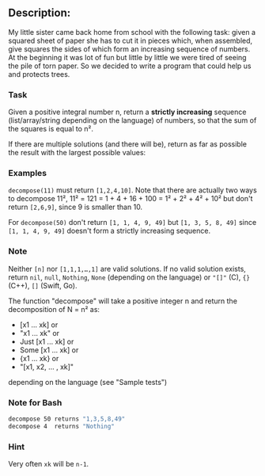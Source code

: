 ## Description:
My little sister came back home from school with the following task: given a squared sheet of paper she has to cut it in pieces which, when assembled, give squares the sides of which form an increasing sequence of numbers. At the beginning it was lot of fun but little by little we were tired of seeing the pile of torn paper. So we decided to write a program that could help us and protects trees.
### Task
Given a positive integral number n, return a **strictly increasing** sequence (list/array/string depending on the language) of numbers, so that the sum of the squares is equal to n².

If there are multiple solutions (and there will be), return as far as possible the result with the largest possible values:
### Examples
```decompose(11)``` must return ```[1,2,4,10]```. Note that there are actually two ways to decompose 11², 11² = 121 = 1 + 4 + 16 + 100 = 1² + 2² + 4² + 10² but don't return ```[2,6,9]```, since 9 is smaller than 10.

For ```decompose(50)``` don't return ```[1, 1, 4, 9, 49]``` but ```[1, 3, 5, 8, 49]``` since ```[1, 1, 4, 9, 49]``` doesn't form a strictly increasing sequence.
### Note
Neither ```[n]``` nor ```[1,1,1,…,1]``` are valid solutions. If no valid solution exists, return ```nil```, ```null```, ```Nothing```, ```None``` (depending on the language) or ```"[]"``` (C), ```{}``` (C++), ```[]``` (Swift, Go).

The function "decompose" will take a positive integer n and return the decomposition of N = n² as:

- [x1 ... xk] or
- "x1 ... xk" or
- Just [x1 ... xk] or
- Some [x1 ... xk] or
- {x1 ... xk} or
- "[x1, x2, ... , xk]"

depending on the language (see "Sample tests")
### Note for Bash
``` Bash
decompose 50 returns "1,3,5,8,49"
decompose 4  returns "Nothing"
```
### Hint
Very often ```xk``` will be ```n-1```.

